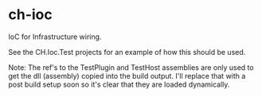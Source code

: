 ch-ioc
======

IoC for Infrastructure wiring.

See the CH.Ioc.Test projects for an example of how this should be used.

Note: The ref's to the TestPlugin and TestHost assemblies are only used to get the dll (assembly) copied into the build output. I'll replace that with a post build setup soon so it's clear that they are loaded dynamically.
